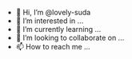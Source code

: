 - 👋 Hi, I’m @lovely-suda
- 👀 I’m interested in ...
- 🌱 I’m currently learning ...
- 💞️ I’m looking to collaborate on ...
- 📫 How to reach me ...

<!---
lovely-suda/lovely-suda is a ✨ special ✨ repository because its `README.md` (this file) appears on your GitHub profile.
You can click the Preview link to take a look at your changes.
--->
